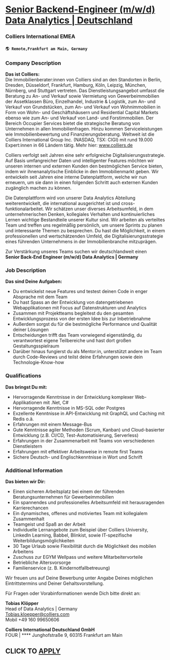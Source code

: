 # [Senior Backend-Engineer (m/w/d) Data Analytics | Deutschland](https://www.remotewlb.com/apply/senior-backend-engineer-m-w-d-data-analytics-deutschland)  
### Colliers International EMEA  
#### `🌎 Remote,Frankfurt am Main, Germany`  

### **Company Description**

 **Das ist Colliers:**  
Die Immobilienberater:innen von Colliers sind an den Standorten in Berlin, Dresden, Düsseldorf, Frankfurt, Hamburg, Köln, Leipzig, München, Nürnberg, und Stuttgart vertreten. Das Dienstleistungsangebot umfasst die Beratung zu An- und Verkauf sowie Vermietung von Gewerbeimmobilien der Assetklassen Büro, Einzelhandel, Industrie & Logistik, zum An- und Verkauf von Grundstücken, zum An- und Verkauf von Wohnimmobilien in Form von Wohn- und Geschäftshäusern und Residential Capital Markets ebenso wie zum An- und Verkauf von Land- und Forstimmobilien. Der Bereich Occupier Services bietet die strategische Beratung von Unternehmen in allen Immobilienfragen. Hinzu kommen Serviceleistungen wie Immobilienbewertung und Finanzierungsberatung. Weltweit ist die Colliers International Group Inc. (NASDAQ, TSX: CIGI) mit rund 19.000 Expert:innen in 66 Ländern tätig. Mehr hier: www.colliers.de

Colliers verfolgt seit Jahren eine sehr erfolgreiche Digitalisierungsstrategie. Auf Basis umfangreicher Daten und intelligenter Features möchten wir unseren internen und externen Kunden den bestmöglichen Service bieten, indem wir ihnenanalytische Einblicke in den Immobilienmarkt geben. Wir entwickeln seit Jahren eine interne Datenplattform, welche wir nun erneuern, um sie dann in einen folgenden Schritt auch externen Kunden zugänglich machen zu können.

Die Datenplattform wird von unserer Data Analytics Abteilung weiterentwickelt, die international ausgerichtet ist und cross-funktionalarbeitet. Wir schätzen unser diverses Arbeitsumfeld, in dem unternehmerischen Denken, kollegiales Verhalten und kontinuierliches Lernen wichtige Bestandteile unserer Kultur sind. Wir arbeiten als verteiltes Team und treffen uns regelmäßig persönlich, um unsere Sprints zu planen und interessante Themen zu besprechen. Du hast die Möglichkeit, in einem professionellen und wertschätzenden Umfeld, die Digitalisierungsstrategie eines führenden Unternehmens in der Immobilienbranche mitzuprägen.

Zur Verstärkung unseres Teams suchen wir deutschlandweit einen  
**Senior Back-End Engineer (m/w/d) Data Analytics | Germany**

###  **Job Description**

 **Das sind Deine Aufgaben:**

  * Du entwickelst neue Features und testest deinen Code in enger Absprache mit dem Team
  * Du hast Spass an der Entwicklung von datengetriebenen Webapplikationen mit Focus auf Datenstrukturen und Analytics
  * Zusammen mit Projektteams begleitest du den gesamten Entwicklungsprozess von der ersten Idee bis zur Inbetriebnahme
  * Außerdem sorgst du für die bestmögliche Performance und Qualität deiner Lösungen
  * Entscheidungen trifft das Team vorwiegend eigenständig, du verantwortest eigene Teilbereiche und hast dort großen Gestaltungsspielraum
  * Darüber hinaus fungierst du als Mentor:in, unterstützt andere im Team durch Code-Reviews und teilst deine Erfahrungen sowie dein Technologie-Know-how

###  **Qualifications**

 **Das bringst Du mit:**

  * Hervorragende Kenntnisse in der Entwicklung komplexer Web-Applikationen mit .Net, C#
  * Hervorragende Kenntnisse in MS-SQL oder Postgres 
  * Exzellente Kenntnisse in API-Entwicklung mit GraphQL und Caching mit Redis o.ä. 
  * Erfahrungen mit einem Message-Bus
  * Gute Kenntnisse agiler Methoden (Scrum, Kanban) und Cloud-basierter Entwicklung (z.B. CI/CD, Test-Automatisierung, Serverless) 
  * Erfahrungen in der Zusammenarbeit mit Teams von verschiedenen Dienstleistern
  * Erfahrungen mit effektiver Arbeitsweise in remote first Teams 
  * Sichere Deutsch- und Englischkenntnisse in Wort und Schrift 

### **Additional Information**

 **Das bieten wir Dir:**

  * Einen sicheren Arbeitsplatz bei einem der führenden Beratungsunternehmen für Gewerbeimmobilien 
  * Ein spannendes und professionelles Arbeitsumfeld mit herausragenden Karrierechancen 
  * Ein dynamisches, offenes und motiviertes Team mit kollegialem Zusammenhalt 
  * Teamgeist und Spaß an der Arbeit 
  * Individuelle Lernangebote zum Beispiel über Colliers University, LinkedIn Learning, Babbel, Blinkist, sowie IT-spezifische Weiterbildungsmöglichkeiten 
  * 30 Tage Urlaub sowie Flexibilität durch die Möglichkeit des mobilen Arbeitens 
  * Zuschuss zur EGYM Wellpass und weitere Mitarbeitervorteile 
  * Betriebliche Altersvorsorge 
  * Familienservice (z. B. Kindernotfallbetreuung)   

Wir freuen uns auf Deine Bewerbung unter Angabe Deines möglichen Eintrittstermins und Deiner Gehaltsvorstellung.

Für Fragen oder Vorabinformationen wende Dich bitte direkt an:

  
**Tobias Klöpper**  
Head of Data Analytics | Germany  
Tobias.kloepper@colliers.com  
Mobil +49 160 99650606  
  
**Colliers International Deutschland GmbH**  
FOUR | **** Junghofstraße 9, 60315 Frankfurt am Main

  
## CLICK TO [APPLY](https://www.remotewlb.com/apply/senior-backend-engineer-m-w-d-data-analytics-deutschland)

